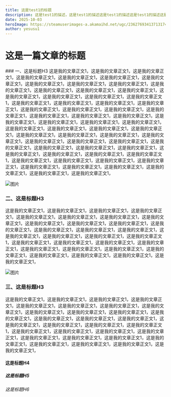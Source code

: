 ```yaml
---
title: 这是test1的标题
description: 这是test1的描述，这是test1的描述这是test1的描述这是test1的描述这是test1的描述这是test1的描述这是test1的描述这是test1的描述这是test1的描述这是test1的描述这是test1的描述这是test1的描述这是test1的描述
date: 2025-10-03 
heroImage: https://steamuserimages-a.akamaihd.net/ugc/2362769341371317445/BD8E2AD582B9B24D516FD1B5D03E05C81A0509E9/?imw=5000&imh=5000&ima=fit&impolicy=Letterbox&imcolor=%23000000&letterbox=false
author: yesusu1
---
```

# 这是一篇文章的标题
<ReadingTime/>
<!-- 发布于2031-09-12 -->
### 一、这是标题H3
这是我的文章正文1，这是我的文章正文1，这是我的文章正文1，这是我的文章正文1，这是我的文章正文1，这是我的文章正文1，这是我的文章正文1，这是我的文章正文1，这是我的文章正文1，这是我的文章正文1，这是我的文章正文1，这是我的文章正文1，这是我的文章正文1，这是我的文章正文1，这是我的文章正文1，这是我的文章正文1，这是我的文章正文1，这是我的文章正文1，这是我的文章正文1，这是我的文章正文1，这是我的文章正文1，这是我的文章正文1，这是我的文章正文1，这是我的文章正文1，这是我的文章正文1，这是我的文章正文1，这是我的文章正文1，这是我的文章正文1，这是我的文章正文1，这是我的文章正文1，这是我的文章正文1，这是我的文章正文1，这是我的文章正文1，这是我的文章正文1，这是我的文章正文1，这是我的文章正文1，这是我的文章正文1，这是我的文章正文1，这是我的文章正文1，这是我的文章正文1，这是我的文章正文1，这是我的文章正文1，这是我的文章正文1，这是我的文章正文1，这是我的文章正文1，这是我的文章正文1，这是我的文章正文1，这是我的文章正文1，这是我的文章正文1，这是我的文章正文1，这是我的文章正文1，这是我的文章正文1，这是我的文章正文1，这是我的文章正文1，这是我的文章正文1，这是我的文章正文1，这是我的文章正文1，这是我的文章正文1，这是我的文章正文1，这是我的文章正文1，这是我的文章正文1，这是我的文章正文1，

![图片](https://steamuserimages-a.akamaihd.net/ugc/2362769341371317445/BD8E2AD582B9B24D516FD1B5D03E05C81A0509E9/?imw=5000&imh=5000&ima=fit&impolicy=Letterbox&imcolor=%23000000&letterbox=false)

### 二、这是标题H3
这是我的文章正文1，这是我的文章正文1，这是我的文章正文1，这是我的文章正文1，这是我的文章正文1，这是我的文章正文1，这是我的文章正文1，这是我的文章正文1，这是我的文章正文1，这是我的文章正文1，这是我的文章正文1，这是我的文章正文1，这是我的文章正文1，这是我的文章正文1，这是我的文章正文1，这是我的文章正文1，这是我的文章正文1，这是我的文章正文1，这是我的文章正文1，这是我的文章正文1，这是我的文章正文1，这是我的文章正文1，这是我的文章正文1，这是我的文章正文1，这是我的文章正文1，这是我的文章正文1，这是我的文章正文1，这是我的文章正文1，这是我的文章正文1，这是我的文章正文1，这是我的文章正文1，

![图片](https://steamuserimages-a.akamaihd.net/ugc/2362769341371317445/BD8E2AD582B9B24D516FD1B5D03E05C81A0509E9/?imw=5000&imh=5000&ima=fit&impolicy=Letterbox&imcolor=%23000000&letterbox=false)

### 三、这是标题H3
这是我的文章正文1，这是我的文章正文1，这是我的文章正文1，这是我的文章正文1，这是我的文章正文1，这是我的文章正文1，这是我的文章正文1，这是我的文章正文1，这是我的文章正文1，这是我的文章正文1，这是我的文章正文1，这是我的文章正文1，这是我的文章正文1，这是我的文章正文1，这是我的文章正文1，这是我的文章正文1，这是我的文章正文1，这是我的文章正文1，这是我的文章正文1，这是我的文章正文1，这是我的文章正文1，这是我的文章正文1，这是我的文章正文1，这是我的文章正文1，这是我的文章正文1，这是我的文章正文1，这是我的文章正文1，这是我的文章正文1，这是我的文章正文1，这是我的文章正文1，这是我的文章正文1，
#### 这是标题H4
##### 这是标题H5
###### 这是标题H6


